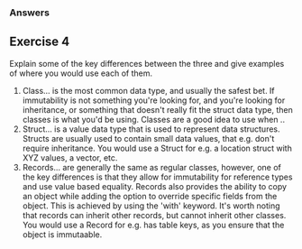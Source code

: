 ### Answers

## Exercise 4
Explain some of the key differences between the three and give examples of where you would use each of them.

1. Class... is the most common data type, and usually the safest bet. If immutability is not something you're looking for, and you're looking for inheritance, or something that doesn't really fit the struct data type, then classes is what you'd be using. Classes are a good idea to use when ..
1. Struct... is a value data type that is used to represent data structures. Structs are usually used to contain small data values, that e.g. don't require inheritance. You would use a Struct for e.g. a location struct with XYZ values, a vector, etc. 
1. Records... are generally the same as regular classes, however, one of the key differences is that they allow for immutability for reference types and use value based equality. Records also provides the ability to copy an object while adding the option to override specific fields from the object. This is achieved by using the 'with' keyword. It's worth noting that records can inherit other records, but cannot inherit other classes. You would use a Record for e.g. has table keys, as you ensure that the object is immutaable.